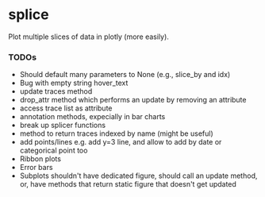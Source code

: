 # splice
Plot multiple slices of data in plotly (more easily).

### TODOs
* Should default many parameters to None (e.g., slice_by and idx)
* Bug with empty string hover_text
* update traces method
* drop_attr method which performs an update by removing an attribute
* access trace list as attribute
* annotation methods, expecially in bar charts
* break up splicer functions
* method to return traces indexed by name (might be useful)
* add points/lines e.g. add y=3 line, and allow to add by date or categorical point too
* Ribbon plots
* Error bars
* Subplots shouldn't have dedicated figure, should call an update method, or, have methods that return static figure that doesn't get updated
 